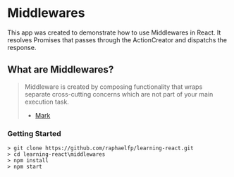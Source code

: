 # Middlewares

This app was created to demonstrate how to use Middlewares in React. It resolves Promises that passes through the ActionCreator and dispatchs the response.

## What are Middlewares?

> Middleware is created by composing functionality that wraps separate cross-cutting concerns which are not part of your main execution task.
> - [Mark](https://medium.com/@meagle/understanding-87566abcfb7a)

### Getting Started

```
> git clone https://github.com/raphaelfp/learning-react.git 
> cd learning-react\middlewares
> npm install
> npm start
```
